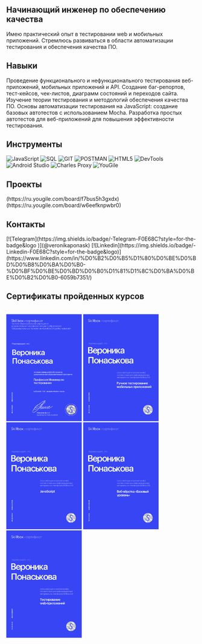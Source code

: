 ## Начинающий инженер по обеспечению качества

Имею практический опыт в тестировании web и мобильных приложений. Стремлюсь развиваться в области автоматизации тестирования и обеспечения качества ПО.

<h2>Навыки</h2>
Проведение функционального и нефункционального тестирования веб-приложений, мобильных приложений и API.
Создание баг-репортов, тест-кейсов, чек-листов, диаграмм состояний и переходов сайта.
Изучение теории тестирования и методологий обеспечения качества ПО.
Основы автоматизации тестирования на JavaScript: создание базовых автотестов с использованием Mocha.
Разработка простых автотестов для веб-приложений для повышения эффективности тестирования.

<h2>Инструменты</h2>
<img src="https://img.shields.io/badge/-JavaScript-F0E68C?style=for-the-badge&logo=JavaScript" alt="JavaScript" /> 
<img src="https://img.shields.io/badge/-SQL-F0E68C?style=for-the-badge&logo=SQL" alt="SQL" />
 <img src="https://img.shields.io/badge/-GIT-F0E68C?style=for-the-badge&logo=GIT" alt="GIT" />
  <img src="https://img.shields.io/badge/-POSTMAN-F0E68C?style=for-the-badge&logo=POSTMAN" alt="POSTMAN" />
   <img src="https://img.shields.io/badge/-HTML-F0E68C?style=for-the-badge&logo=HTML5" alt="HTML5" /> 
   <img src="https://img.shields.io/badge/-DEVTOOLS-F0E68C?style=for-the-badge&logo=Chrome" alt="DevTools" />
    <img src="https://img.shields.io/badge/-ANDROIDSTUDIO-F0E68C?style=for-the-badge&logo=AndroidStudio" alt="Android Studio" />
     <img src="https://img.shields.io/badge/-CharlesProxy-F0E68C?style=for-the-badge&logo=Charles" alt="Charles Proxy" />
      <img src="https://img.shields.io/badge/-YouGile-F0E68C?style=for-the-badge&logo=YouGile" alt="YouGile" />

<h2>Проекты</h2>
(https://ru.yougile.com/board/f7bus5h3gxdx)
(https://ru.yougile.com/board/w6eefknpwbr0)

<h2>Контакты</h2>
[![Telegram](https://img.shields.io/badge/-Telegram-F0E68C?style=for-the-badge&logo 
)](@veronikaponask)
[![Linkedin](https://img.shields.io/badge/-Linkedin-F0E68C?style=for-the-badge&logo)](https://www.linkedin.com/in/%D0%B2%D0%B5%D1%80%D0%BE%D0%BD%D0%B8%D0%BA%D0%B0-%D0%BF%D0%BE%D0%BD%D0%B0%D1%81%D1%8C%D0%BA%D0%BE%D0%B2%D0%B0-6059b7351/)

<h2>Сертификаты пройденных курсов</h2>
<br>
<img src="https://github.com/VeronikaPonaskova/VeronikaPonaskova/blob/main/assets/ARMXhqjAN3r2KDOukbovzKE4BLX3jEZz.png" width="200"/>
<img src="https://github.com/VeronikaPonaskova/VeronikaPonaskova/blob/main/assets/7nGf8iZqiq7BrDK38AjcbuXcbPtkuGZw.png" width="200"/>
<img src="https://github.com/VeronikaPonaskova/VeronikaPonaskova/blob/main/assets/CzquHJujfMpIMoJyQrLosZ1ecV16tGNl.png" width="200"/>
<img src="https://github.com/VeronikaPonaskova/VeronikaPonaskova/blob/main/assets/UTnlR9kQ2eaKL9pz8Y0H8mpWhjuE1qzV.png" width="200"/>
<img src="https://github.com/VeronikaPonaskova/VeronikaPonaskova/blob/main/assets/ZHheYjy2wbnDSnUR3OhEcluzsaZL1vWb.png" width="200"/>
